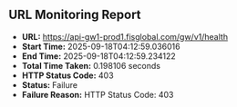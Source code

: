 ## URL Monitoring Report

- **URL:** https://api-gw1-prod1.fisglobal.com/gw/v1/health
- **Start Time:** 2025-09-18T04:12:59.036016
- **End Time:** 2025-09-18T04:12:59.234122
- **Total Time Taken:** 0.198106 seconds
- **HTTP Status Code:** 403
- **Status:** Failure
- **Failure Reason:** HTTP Status Code: 403
